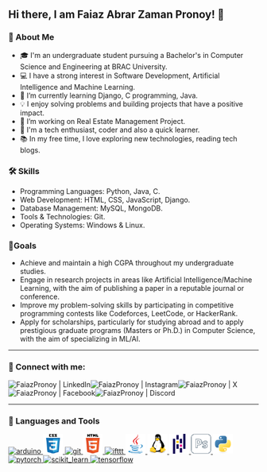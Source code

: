 ## Hi there, I am Faiaz Abrar Zaman Pronoy! 👋

### 🚀 About Me
- 🎓 I'm an undergraduate student pursuing a Bachelor's in Computer Science and Engineering at BRAC University.
- 💻 I have a strong interest in Software Development, Artificial Intelligence and Machine Learning.
- 🌱 I’m currently learning Django, C programming, Java.
- 💡 I enjoy solving problems and building projects that have a positive impact.
- 🔭 I’m working on Real Estate Management Project.
- 🤖 I'm a tech enthusiast, coder and also a quick learner.
- 📚 In my free time, I love exploring new technologies, reading tech blogs.


### 🛠️ Skills
- Programming Languages: Python, Java, C.
- Web Development: HTML, CSS, JavaScript, Django.
- Database Management: MySQL, MongoDB.
- Tools & Technologies: Git.
- Operating Systems: Windows & Linux.

### 🎯Goals
- Achieve and maintain a high CGPA throughout my undergraduate studies.
- Engage in research projects in areas like Artificial Intelligence/Machine Learning, with the aim of publishing a paper in a reputable journal or conference.
- Improve my problem-solving skills by participating in competitive programming contests like Codeforces, LeetCode, or HackerRank.
- Apply for  scholarships, particularly for studying abroad and to apply prestigious graduate programs (Masters or Ph.D.) in Computer Science, with the aim of specializing in ML/AI.

---
### 🤝 Connect with me:
[<img align="left" alt="FaiazPronoy | LinkedIn" src="https://img.shields.io/badge/LinkedIn-0077B5?style=for-the-badge&logo=linkedin&logoColor=white" />][linkedin]
[<img align="left" alt="FaiazPronoy | Instagram" src="https://img.shields.io/badge/Instagram-E4405F?style=for-the-badge&logo=instagram&logoColor=white" />][instagram]
[<img align="left" alt="FaiazPronoy | X" src="https://img.shields.io/badge/(Twitter)-000000?style=for-the-badge&logo=x&logoColor=white" />][x]
[<img align="left" alt="FaiazPronoy | Facebook" src="https://img.shields.io/badge/Facebook-1877F2?style=for-the-badge&logo=facebook&logoColor=white" />][facebook]
[<img align="left" alt="FaiazPronoy | Discord" src="https://img.shields.io/badge/Discord-7289DA?style=for-the-badge&logo=discord&logoColor=white" />][discord]

[facebook]: https://www.facebook.com/faiazabrarzaman.pronoy/
[x]: https://x.com/fazpronoy
[instagram]: https://www.instagram.com/faiaz_pronoy/
[linkedin]: https://www.linkedin.com/in/faiaz-abrar-zaman-pronoy/
[discord]: https://discord.com/users/978691491650224138/
<br/>
<br/>

---
###	🧰 Languages and Tools
<p align="left"> <a href="https://www.arduino.cc/" target="_blank" rel="noreferrer"> <img src="https://cdn.worldvectorlogo.com/logos/arduino-1.svg" alt="arduino" width="40" height="40"/> </a> <a href="https://www.w3schools.com/css/" target="_blank" rel="noreferrer"> <img src="https://raw.githubusercontent.com/devicons/devicon/master/icons/css3/css3-original-wordmark.svg" alt="css3" width="40" height="40"/> </a> <a href="https://git-scm.com/" target="_blank" rel="noreferrer"> <img src="https://www.vectorlogo.zone/logos/git-scm/git-scm-icon.svg" alt="git" width="40" height="40"/> </a> <a href="https://www.w3.org/html/" target="_blank" rel="noreferrer"> <img src="https://raw.githubusercontent.com/devicons/devicon/master/icons/html5/html5-original-wordmark.svg" alt="html5" width="40" height="40"/> </a> <a href="https://ifttt.com/" target="_blank" rel="noreferrer"> <img src="https://www.vectorlogo.zone/logos/ifttt/ifttt-ar21.svg" alt="ifttt" width="40" height="40"/> </a> <a href="https://www.java.com" target="_blank" rel="noreferrer"> <img src="https://raw.githubusercontent.com/devicons/devicon/master/icons/java/java-original.svg" alt="java" width="40" height="40"/> </a> <a href="https://www.linux.org/" target="_blank" rel="noreferrer"> <img src="https://raw.githubusercontent.com/devicons/devicon/master/icons/linux/linux-original.svg" alt="linux" width="40" height="40"/> </a> <a href="https://pandas.pydata.org/" target="_blank" rel="noreferrer"> <img src="https://raw.githubusercontent.com/devicons/devicon/2ae2a900d2f041da66e950e4d48052658d850630/icons/pandas/pandas-original.svg" alt="pandas" width="40" height="40"/> </a> <a href="https://www.photoshop.com/en" target="_blank" rel="noreferrer"> <img src="https://raw.githubusercontent.com/devicons/devicon/master/icons/photoshop/photoshop-line.svg" alt="photoshop" width="40" height="40"/> </a> <a href="https://www.python.org" target="_blank" rel="noreferrer"> <img src="https://raw.githubusercontent.com/devicons/devicon/master/icons/python/python-original.svg" alt="python" width="40" height="40"/> </a> <a href="https://pytorch.org/" target="_blank" rel="noreferrer"> <img src="https://www.vectorlogo.zone/logos/pytorch/pytorch-icon.svg" alt="pytorch" width="40" height="40"/> </a> <a href="https://scikit-learn.org/" target="_blank" rel="noreferrer"> <img src="https://upload.wikimedia.org/wikipedia/commons/0/05/Scikit_learn_logo_small.svg" alt="scikit_learn" width="40" height="40"/> </a> <a href="https://www.tensorflow.org" target="_blank" rel="noreferrer"> <img src="https://www.vectorlogo.zone/logos/tensorflow/tensorflow-icon.svg" alt="tensorflow" width="40" height="40"/> </a> </p>


